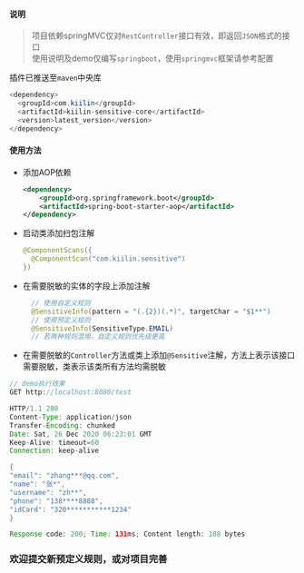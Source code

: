 #### 说明
> 项目依赖springMVC仅对`RestController`接口有效，即返回`JSON`格式的接口   
> 使用说明及demo仅编写`springboot`，使用`springmvc`框架请参考配置   

插件已推送至`maven`中央库
 ```java
 <dependency>
   <groupId>com.kiilin</groupId>
   <artifactId>kiilin-sensitive-core</artifactId>
   <version>latest_version</version>
 </dependency>
 ```

#### 使用方法
- 添加AOP依赖
  ```xml
  <dependency>
      <groupId>org.springframework.boot</groupId>
      <artifactId>spring-boot-starter-aop</artifactId>
  </dependency>
  ```
  
- 启动类添加扫包注解
  ```java
  @ComponentScans({
    @ComponentScan("com.kiilin.sensitive")
  })
  ```

- 在需要脱敏的实体的字段上添加注解
  ```java
    // 使用自定义规则
    @SensitiveInfo(pattern = "(.{2})(.*)", targetChar = "$1**")
    // 使用预定义规则
    @SensitiveInfo(SensitiveType.EMAIL)
    // 若两种规则混用，自定义规则优先级更高
  ```


- 在需要脱敏的`Controller`方法或类上添加`@Sensitive`注解，方法上表示该接口需要脱敏，类表示该类所有方法均需脱敏


```java
// demo执行效果
GET http://localhost:8080/test

HTTP/1.1 200
Content-Type: application/json
Transfer-Encoding: chunked
Date: Sat, 26 Dec 2020 06:23:01 GMT
Keep-Alive: timeout=60
Connection: keep-alive

{
"email": "zhang***@qq.com",
"name": "张*",
"username": "zh**",
"phone": "138****8888",
"idCard": "320***********1234"
}

Response code: 200; Time: 131ms; Content length: 108 bytes

```


### 欢迎提交新预定义规则，或对项目完善
